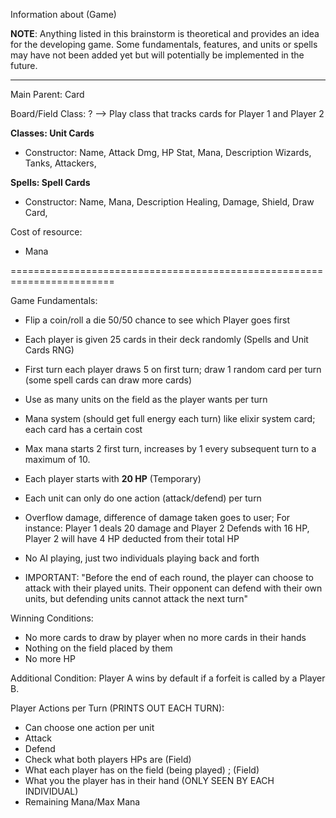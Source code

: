 Information about (Game)

**NOTE**: Anything listed in this brainstorm is theoretical and provides an idea for the developing game. Some fundamentals, features, and units or spells may have not been added yet but will potentially be implemented in the future.

----------------------------------------------------

Main Parent: Card 

Board/Field Class: ? --> Play class that tracks cards for Player 1 and Player 2

**Classes: Unit Cards**
- Constructor: Name, Attack Dmg, HP Stat, Mana, Description
Wizards, 
Tanks, 
Attackers, 

**Spells: Spell Cards**
- Constructor: Name, Mana, Description
Healing, 
Damage, 
Shield, 
Draw Card, 

Cost of resource:
- Mana

========================================================================

Game Fundamentals:

- Flip a coin/roll a die 50/50 chance to see which Player goes first
- Each player is given 25 cards in their deck randomly (Spells and Unit Cards RNG)
- First turn each player draws 5 on first turn; draw 1 random card per turn (some spell cards can draw more cards)
- Use as many units on the field as the player wants per turn 
- Mana system (should get full energy each turn) like elixir system card; each card has a certain cost
- Max mana starts 2 first turn, increases by 1 every subsequent turn to a maximum of 10.
- Each player starts with **20 HP** (Temporary)
- Each unit can only do one action (attack/defend) per turn
- Overflow damage, difference of damage taken goes to user; For instance: Player 1 deals 20 damage and Player 2 Defends with 16 HP, Player 2 will have 4 HP deducted from their total HP

- No AI playing, just two individuals playing back and forth
- IMPORTANT: "Before the end of each round, the player can choose to attack with their played units. Their opponent can defend with their own units, but defending units cannot attack the next turn"

Winning Conditions:

- No more cards to draw by player when no more cards in their hands
- Nothing on the field placed by them
- No more HP

Additional Condition: Player A wins by default if a forfeit is called by a Player B. 

Player Actions per Turn (PRINTS OUT EACH TURN):
- Can choose one action per unit
- Attack
- Defend
- Check what both players HPs are (Field)
- What each player has on the field (being played) ; (Field)
- What you the player has in their hand (ONLY SEEN BY EACH INDIVIDUAL)
- Remaining Mana/Max Mana
